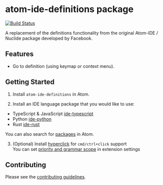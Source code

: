 # atom-ide-definitions package

[![Build Status](https://badgen.net/travis/atom-ide-community/atom-ide-definitions/master)](https://travis-ci.org/atom-ide-community/atom-ide-definitions)

A replacement of the definitions functionality from the original Atom-IDE / Nuclide package developed by Facebook.

## Features

* Go to definition (using keymap or context menu).

## Getting Started

1. Install `atom-ide-definitions` in Atom.

2. Install an IDE language package that you would like to use:
  * TypeScript & JavaScript [ide-typescript](https://atom.io/packages/ide-typescript)
  * Python [ide-python](https://atom.io/packages/ide-python)
  * Rust [ide-rust](hhttps://atom.io/packages/ide-rust)

  You can also search for [packages](https://atom.io/packages/search?q=IDE) in Atom.

3. (Optional) Install [hyperclick](https://atom.io/packages/hyperclick) for `cmd/ctrl+click` support  
  You can set [priority and grammar scope](https://github.com/facebookarchive/hyperclick#details) in extension settings

## Contributing

Please see the [contributing guidelines](CONTRIBUTING.md).
